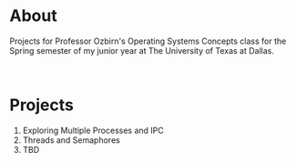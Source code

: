 # About
Projects for Professor Ozbirn's Operating Systems Concepts class for the Spring semester of my junior year at The University of Texas at Dallas.

<br>

# Projects
1. Exploring Multiple Processes and IPC
2. Threads and Semaphores
3. TBD
